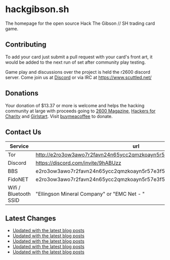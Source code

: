 # hackgibson.sh
The homepage for the open source Hack The Gibson // SH trading card game.


## Contributing

To add your card just submit a pull request with your card's front art, it would be added to the next run of set after community play testing.

Game play and discussions over the project is held the r2600 discord server. Come join us at [Discord](https://discord.com/invite/9hABUzz) or via IRC at https://www.scuttled.net/


## Donations

Your donation of $13.37 or more is welcome and helps the hacking community at large with proceeds going to [2600 Magazine](https://2600.com/), [Hackers for Charity](https://hackersforcharity.org) and [Girlstart](https://girlstart.org).  Visit [buymeacoffee](https://www.buymeacoffee.com/hackgibson.sh) to donate.


## Contact Us

Service | url
-|-
Tor | http://e2ro3ow3awo7r2favn24n65ycc2qmzkoayn5r57e3f56nvjwdcgg32ad.onion
Discord | https://discord.com/invite/9hABUzz
BBS | e2ro3ow3awo7r2favn24n65ycc2qmzkoayn5r57e3f56nvjwdcgg32ad.onion:23
FidoNET | e2ro3ow3awo7r2favn24n65ycc2qmzkoayn5r57e3f56nvjwdcgg32ad.onion:24554
Wifi / Bluetooth SSID | "Ellingson Mineral Company" or "EMC Net - <fidonet address>"

## Latest Changes
<!-- BLOG-POST-LIST:START -->
- [Updated with the latest blog posts](https://github.com/DFW2600/hackgibson.sh/commit/85d583029fea9a03c11c6dd408fec76ecd3a31f5)
- [Updated with the latest blog posts](https://github.com/DFW2600/hackgibson.sh/commit/3b05b1900cfdb9f726b2b1985d73434ed5c0106f)
- [Updated with the latest blog posts](https://github.com/DFW2600/hackgibson.sh/commit/42a1e31be55139249abfde61ba784e56863c4223)
- [Updated with the latest blog posts](https://github.com/DFW2600/hackgibson.sh/commit/17bf196124a3fce5301ab726941924f778c2441e)
- [Updated with the latest blog posts](https://github.com/DFW2600/hackgibson.sh/commit/3875f0939969ab3b9c0cd3a25059aeba06e1e420)
<!-- BLOG-POST-LIST:END -->
